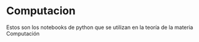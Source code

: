 # Computacion

Estos son los notebooks de python que se utilizan en la teoría de la materia Computación

